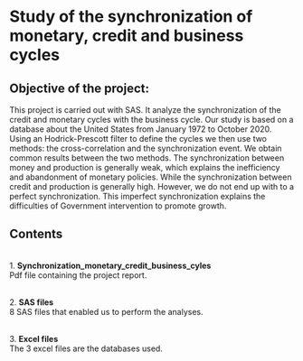 # Study of the synchronization of monetary, credit and business cycles

## Objective of the project: 
This project is carried out with SAS. It analyze the synchronization of the credit and monetary cycles with the business cycle. Our study is based on a database about the United States from January 1972 to October 2020. Using an Hodrick-Prescott filter to define the cycles we then use two methods: the cross-correlation and the synchronization event. We obtain common results between the two methods. The synchronization between money and production is generally weak, which explains the inefficiency and abandonment of monetary policies. While the synchronization between credit and production is generally high. However, we do not end up with to a perfect synchronization. This imperfect synchronization explains the difficulties of Government intervention to promote growth.

## Contents 
<br/>1. **Synchronization_monetary_credit_business_cyles**
<br/>Pdf file containing the project report.

<br/>2. **SAS files**
<br/>8 SAS files that enabled us to perform the analyses.

<br/>3. **Excel files**
<br/>The 3 excel files are the databases used.

